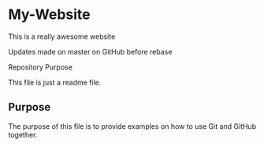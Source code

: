 # My-Website

This is a really awesome website

Updates made on master on GitHub before rebase

 Repository Purpose

This file is just a readme file.

## Purpose

The purpose of this file is to provide examples
on how to use Git and GitHub together.